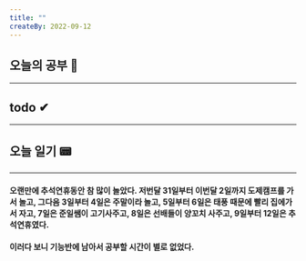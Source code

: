 ```yaml
---
title: ""
createBy: 2022-09-12
---
```

## 오늘의 공부 🎉
---
### 

## todo ✔
---
### 

## 오늘 일기 📟
---
#### 오랜만에 추석연휴동안 참 많이 놀았다. 저번달 31일부터 이번달 2일까지 도제캠프를 가서 놀고, 그다음 3일부터 4일은 주말이라 놀고, 5일부터 6일은 태풍 때문에 빨리 집에가서 자고, 7일은 준일쌤이 고기사주고, 8일은 선배들이 양꼬치 사주고, 9일부터 12일은 추석연휴였다.
#### 이러다 보니 기능반에 남아서 공부할 시간이 별로 없었다.